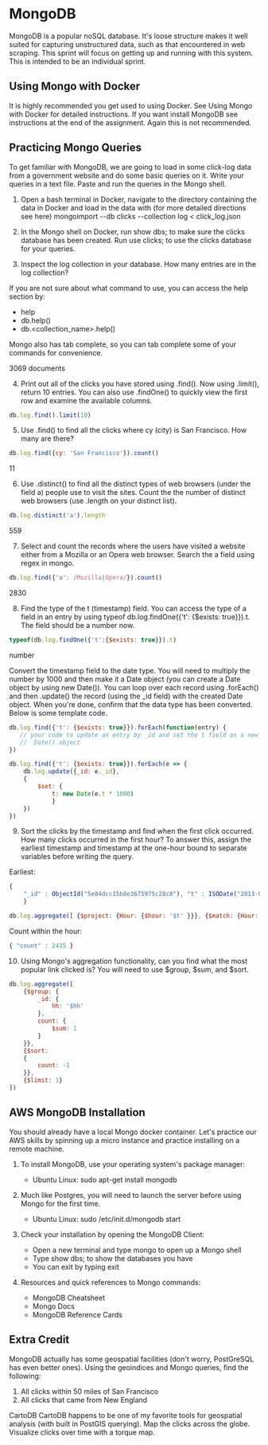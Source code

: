 # MongoDB
MongoDB is a popular noSQL database. It's loose structure makes it well suited for capturing unstructured data, such as that encountered in web scraping. This sprint will focus on getting up and running with this system. This is intended to be an individual sprint.

## Using Mongo with Docker
It is highly recommended you get used to using Docker. See Using Mongo with Docker for detailed instructions. If you want install MongoDB see instructions at the end of the assignment. Again this is not recommended.

## Practicing Mongo Queries
To get familiar with MongoDB, we are going to load in some click-log data from a government website and do some basic queries on it. Write your queries in a text file. Paste and run the queries in the Mongo shell.

1. Open a bash terminal in Docker, navigate to the directory containing the data in Docker and load in the data with (for more detailed directions see here)
mongoimport --db clicks --collection log < click_log.json

2. In the Mongo shell on Docker, run show dbs; to make sure the clicks database has been created. Run use clicks; to use the clicks database for your queries.

3. Inspect the log collection in your database. How many entries are in the log collection?

If you are not sure about what command to use, you can access the help section by:

- help
- db.help()
- db.<collection_name>.help()

Mongo also has tab complete, so you can tab complete some of your commands for convenience.

3069 documents

4. Print out all of the clicks you have stored using .find(). Now using .limit(), return 10 entries. You can also use .findOne() to quickly view the first row and examine the available columns.

```javascript
db.log.find().limit(10)
```

5. Use .find() to find all the clicks where cy (city) is San Francisco. How many are there?
```javascript
db.log.find({cy: 'San Francisco'}).count()
```
11

6. Use .distinct() to find all the distinct types of web browsers (under the field a) people use to visit the sites. Count the the number of distinct web browsers (use .length on your distinct list).
```javascript
db.log.distinct('a').length
```
559

7. Select and count the records where the users have visited a website either from a Mozilla or an Opera web browser. Search the a field using regex in mongo.
```javascript
db.log.find({'a': /Mozilla|Opera/}).count()
```
2830

8. Find the type of the t (timestamp) field. You can access the type of a field in an entry by using typeof db.log.findOne({'t': {$exists: true}}).t. The field should be a number now.
```javascript
typeof(db.log.findOne({'t':{$exists: true}}).t)
```
number

Convert the timestamp field to the date type. You will need to multiply the number by 1000 and then make it a Date object (you can create a Date object by using new Date()). You can loop over each record using .forEach() and then .update() the record (using the _id field) with the created Date object. When you're done, confirm that the data type has been converted. Below is some template code.
```javascript
db.log.find({'t': {$exists: true}}).forEach(function(entry) {
   // your code to update an entry by _id and set the t field as a new 
   //  Date() object
})
```

```javascript
db.log.find({'t': {$exists: true}}).forEach(e => {
    db.log.update({_id: e._id}, 
    {
        $set: {
            t: new Date(e.t * 1000)
            }
    })
})
```
9. Sort the clicks by the timestamp and find when the first click occurred. How many clicks occurred in the first hour? To answer this, assign the earliest timestamp and timestamp at the one-hour bound to separate variables before writing the query.

Earliest: 
```javascript
{ 
    "_id" : ObjectId("5e84dcc15b8e3675975c28c8"), "t" : ISODate("2013-05-17T07:09:57Z") 
    }
```

```javascript
db.log.aggregate([ {$project: {Hour: {$hour: '$t' }}}, {$match: {Hour: {$in: [7]}}}, {$count: 'count'}])
```
Count within the hour: 
```javascript
{ "count" : 2435 }
```

10. Using Mongo's aggregation functionality, can you find what the most popular link clicked is? You will need to use $group, $sum, and $sort.
```javascript
db.log.aggregate([
    {$group: {
        _id: {
            hh: '$hh'
        },
        count: {
            $sum: 1
        }
    }},
    {$sort:
    {
        count: -1
    }},
    {$limit: 1}
])
```


## AWS MongoDB Installation
You should already have a local Mongo docker container. Let's practice our AWS skills by spinning up a micro instance and practice installing on a remote machine.

1. To install MongoDB, use your operating system's package manager:
    - Ubuntu Linux: sudo apt-get install mongodb

2. Much like Postgres, you will need to launch the server before using Mongo for the first time.
    - Ubuntu Linux: sudo /etc/init.d/mongodb start

3. Check your installation by opening the MongoDB Client:
    - Open a new terminal and type mongo to open up a Mongo shell
    - Type show dbs; to show the databases you have
    - You can exit by typing exit

4. Resources and quick references to Mongo commands:
    - MongoDB Cheatsheet
    - Mongo Docs
    - MongoDB Reference Cards

## Extra Credit
MongoDB actually has some geospatial facilities (don't worry, PostGreSQL has even better ones). Using the geoindices and Mongo queries, find the following:

1. All clicks within 50 miles of San Francisco
2. All clicks that came from New England

CartoDB
CartoDB happens to be one of my favorite tools for geospatial analysis (with built in PostGIS querying). Map the clicks across the globe. Visualize clicks over time with a torque map.
